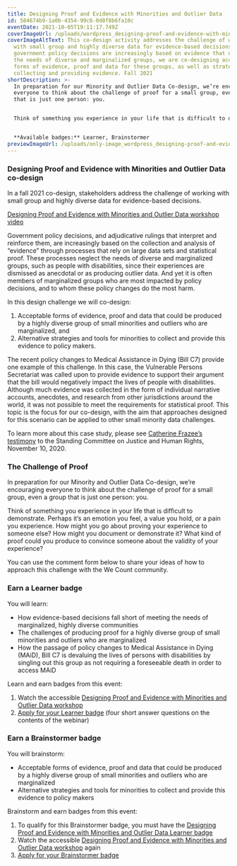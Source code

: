 ```yaml
---
title: Designing Proof and Evidence with Minorities and Outlier Data
id: 584674b9-1a0b-4354-99c6-0d8f8b6fa10c
eventDate: 2021-10-05T19:11:17.749Z
coverImageUrl: /uploads/wordpress_designing-proof-and-evidence-with-minorities-and-outliers.jpg
coverImageAltText: This co-design activity addresses the challenge of working
  with small group and highly diverse data for evidence-based decisions. As
  government policy decisions are increasingly based on evidence that neglects
  the needs of diverse and marginalized groups, we are co-designing acceptable
  forms of evidence, proof and data for these groups, as well as strategies for
  collecting and providing evidence. Fall 2021
shortDescription: >-
  In preparation for our Minority and Outlier Data Co-design, we’re encouraging
  everyone to think about the challenge of proof for a small group, even a group
  that is just one person: you.


  Think of something you experience in your life that is difficult to demonstrate. Perhaps it’s an emotion you feel, a value you hold, or a pain you experience. How might you go about proving your experience to someone else? How might you document or demonstrate it? What kind of proof could you produce to convince someone about the validity of your experience?


  **Available badges:** Learner, Brainstormer
previewImageUrl: /uploads/only-image_wordpress_designing-proof-and-evidence-with-minorities-and-outliers.jpg
---
```

### Designing Proof and Evidence with Minorities and Outlier Data co-design

In a fall 2021 co-design, stakeholders address the challenge of working with small group and highly diverse data for evidence-based decisions.

[Designing Proof and Evidence with Minorities and Outlier Data workshop video](https://youtu.be/Ba_yQz70c34)

Government policy decisions, and adjudicative rulings that interpret and reinforce them, are increasingly based on the collection and analysis of “evidence” through processes that rely on large data sets and statistical proof. These processes neglect the needs of diverse and marginalized groups, such as people with disabilities, since their experiences are dismissed as anecdotal or as producing outlier data. And yet it is often members of marginalized groups who are most impacted by policy decisions, and to whom these policy changes do the most harm.  

In this design challenge we will co-design:

1. Acceptable forms of evidence, proof and data that could be produced by a highly diverse group of small minorities and outliers who are marginalized, and
2. Alternative strategies and tools for minorities to collect and provide this evidence to policy makers.

The recent policy changes to Medical Assistance in Dying (Bill C7) provide one example of this challenge. In this case, the Vulnerable Persons Secretariat was called upon to provide evidence to support their argument that the bill would negatively impact the lives of people with disabilities. Although much evidence was collected in the form of individual narrative accounts, anecdotes, and research from other jurisdictions around the world, it was not possible to meet the requirements for statistical proof. This topic is the focus for our co-design, with the aim that approaches designed for this scenario can be applied to other small minority data challenges.

To learn more about this case study, please see [Catherine Frazee’s testimony](https://vimeo.com/477721742) to the Standing Committee on Justice and Human Rights, November 10, 2020.

### The Challenge of Proof

In preparation for our Minority and Outlier Data Co-design, we’re encouraging everyone to think about the challenge of proof for a small group, even a group that is just one person: you.

Think of something you experience in your life that is difficult to demonstrate. Perhaps it’s an emotion you feel, a value you hold, or a pain you experience. How might you go about proving your experience to someone else? How might you document or demonstrate it? What kind of proof could you produce to convince someone about the validity of your experience?

You can use the comment form below to share your ideas of how to approach this challenge with the We Count community.

### Earn a Learner badge

You will learn:

* How evidence-based decisions fall short of meeting the needs of marginalized, highly diverse communities
* The challenges of producing proof for a highly diverse group of small minorities and outliers who are marginalized
* How the passage of policy changes to Medical Assistance in Dying (MAiD), Bill C7 is devaluing the lives of persons with disabilities by singling out this group as not requiring a foreseeable death in order to access MAiD

Learn and earn badges from this event:

1. Watch the accessible [Designing Proof and Evidence with Minorities and Outlier Data workshop](https://youtu.be/Ba_yQz70c34)
2. [Apply for your Learner badge](https://factory.cancred.ca/c/earnablebadge/R3G3D0aXUN9a3JL/apply) (four short answer questions on the contents of the webinar)

### Earn a Brainstormer badge

You will brainstorm:

* Acceptable forms of evidence, proof and data that could be produced by a highly diverse group of small minorities and outliers who are marginalized
* Alternative strategies and tools for minorities to collect and provide this evidence to policy makers

Brainstorm and earn badges from this event:

1. To qualify for this Brainstormer badge, you must have the [Designing Proof and Evidence with Minorities and Outlier Data Learner badge](https://factory.cancred.ca/c/earnablebadge/R3G3D0aXUN9a3JL/apply)
2. Watch the accessible [Designing Proof and Evidence with Minorities and Outlier Data workshop](https://youtu.be/Ba_yQz70c34) again
3. [Apply for your Brainstormer badge](https://factory.cancred.ca/c/earnablebadge/R3G15TaXUN9a3JC/apply)